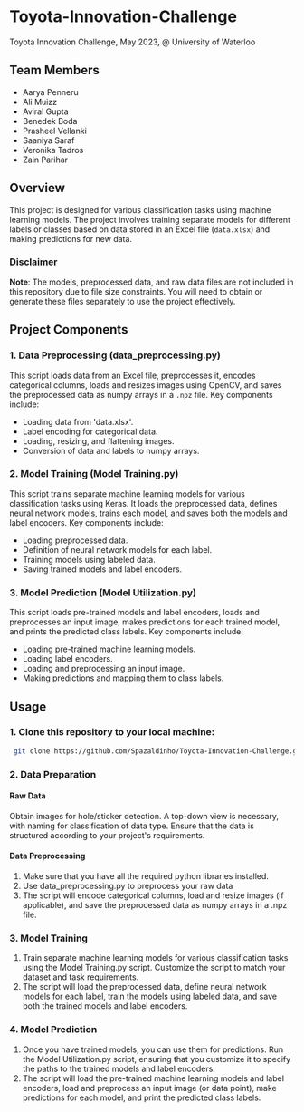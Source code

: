 # Toyota-Innovation-Challenge
Toyota Innovation Challenge, May 2023, @ University of Waterloo

## Team Members
- Aarya Penneru
- Ali Muizz
- Aviral Gupta
- Benedek Boda
- Prasheel Vellanki
- Saaniya Saraf
- Veronika Tadros
- Zain Parihar

## Overview

This project is designed for various classification tasks using machine learning models. The project involves training separate models for different labels or classes based on data stored in an Excel file (`data.xlsx`) and making predictions for new data.

### Disclaimer

**Note**: The models, preprocessed data, and raw data files are not included in this repository due to file size constraints. You will need to obtain or generate these files separately to use the project effectively.

## Project Components

### 1. Data Preprocessing (data_preprocessing.py)

This script loads data from an Excel file, preprocesses it, encodes categorical columns, loads and resizes images using OpenCV, and saves the preprocessed data as numpy arrays in a `.npz` file. Key components include:

- Loading data from 'data.xlsx'.
- Label encoding for categorical data.
- Loading, resizing, and flattening images.
- Conversion of data and labels to numpy arrays.

### 2. Model Training (Model Training.py)

This script trains separate machine learning models for various classification tasks using Keras. It loads the preprocessed data, defines neural network models, trains each model, and saves both the models and label encoders. Key components include:

- Loading preprocessed data.
- Definition of neural network models for each label.
- Training models using labeled data.
- Saving trained models and label encoders.

### 3. Model Prediction (Model Utilization.py)

This script loads pre-trained models and label encoders, loads and preprocesses an input image, makes predictions for each trained model, and prints the predicted class labels. Key components include:

- Loading pre-trained machine learning models.
- Loading label encoders.
- Loading and preprocessing an input image.
- Making predictions and mapping them to class labels.

## Usage

### 1. Clone this repository to your local machine:
   ```bash
    git clone https://github.com/Spazaldinho/Toyota-Innovation-Challenge.git
   ```
### 2. Data Preparation
#### Raw Data
  Obtain images for hole/sticker detection. A top-down view is necessary, with naming for classification of data type. Ensure that the data is structured according to   your project's requirements.
#### Data Preprocessing
  1. Make sure that you have all the required python libraries installed.
  2. Use data_preprocessing.py to preprocess your raw data
  3. The script will encode categorical columns, load and resize images (if applicable), and save the preprocessed data as numpy arrays in a .npz file.
### 3. Model Training
  1. Train separate machine learning models for various classification tasks using the Model Training.py script. Customize the script to match your dataset and task requirements.
  2. The script will load the preprocessed data, define neural network models for each label, train the models using labeled data, and save both the trained models and label encoders.
### 4. Model Prediction
  1. Once you have trained models, you can use them for predictions. Run the Model Utilization.py script, ensuring that you customize it to specify the paths to the trained models and label encoders.
  2. The script will load the pre-trained machine learning models and label encoders, load and preprocess an input image (or data point), make predictions for each model, and print the predicted class labels.
